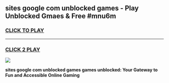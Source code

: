 
## sites google com unblocked games - Play Unblocked Gmaes & Free #mnu6m
<h3>
<a href="https://news.freeplayer.one?title=sites_google_com_unblocked_games&ref=26F">CLICK TO PLAY</a></h3>
<hr>

<h3>
<a href="https://news.freeplayer.one?title=sites_google_com_unblocked_games&ref=26F">CLICK 2 PLAY</a>
  
</h3>

<a href="https://news.freeplayer.one?title=sites_google_com_unblocked_games&ref=26F/"><img src="https://clearcache.store/games.png"></a>


**sites google com unblocked games games unblocked: Your Gateway to Fun and Accessible Online Gaming**
